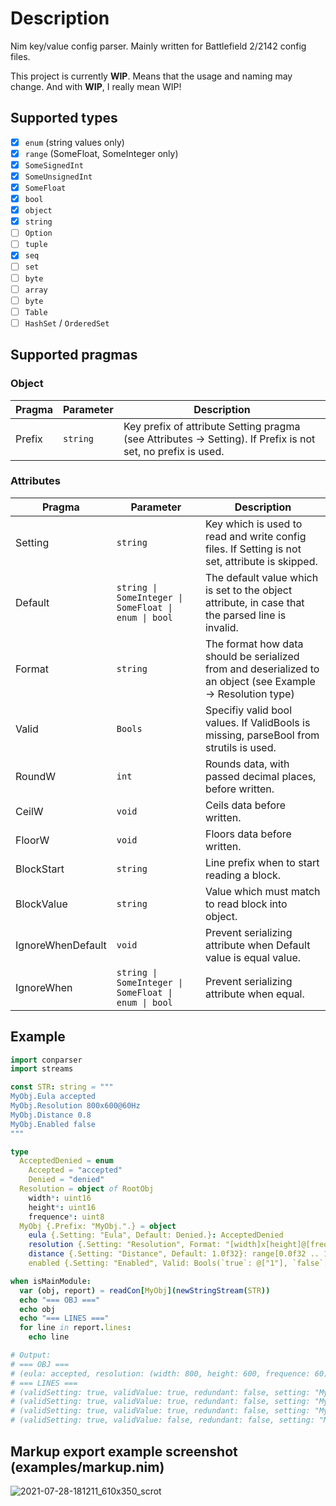 # Description
Nim key/value config parser. Mainly written for Battlefield 2/2142 config files.

This project is currently **WIP**. Means that the usage and naming may change. And with **WIP**, I really mean WIP!

## Supported types
- [x] `enum` (string values only)
- [x] `range` (SomeFloat, SomeInteger only)
- [x] `SomeSignedInt`
- [x] `SomeUnsignedInt`
- [x] `SomeFloat`
- [x] `bool`
- [x] `object`
- [x] `string`
- [ ] `Option`
- [ ] `tuple`
- [x] `seq`
- [ ] `set`
- [ ] `byte`
- [ ] `array`
- [ ] `byte`
- [ ] `Table`
- [ ] `HashSet` / `OrderedSet`

## Supported pragmas
### Object
| Pragma | Parameter | Description |
| - | - | - |
| Prefix | `string` | Key prefix of attribute Setting pragma (see Attributes -> Setting). If Prefix is not set, no prefix is used. |
### Attributes
| Pragma | Parameter | Description |
| - | - | - |
| Setting | `string` | Key which is used to read and write config files. If Setting is not set, attribute is skipped. |
| Default | `string \| SomeInteger \| SomeFloat \| enum \| bool` | The default value which is set to the object attribute, in case that the parsed line is invalid. |
| Format | `string` | The format how data should be serialized from and deserialized to an object (see Example -> Resolution type) |
| Valid | `Bools` | Specifiy valid bool values. If ValidBools is missing, parseBool from strutils is used. |
| RoundW | `int` | Rounds data, with passed decimal places, before written. |
| CeilW | `void` | Ceils data before written. |
| FloorW | `void` | Floors data before written. |
| BlockStart | `string` | Line prefix when to start reading a block. |
| BlockValue | `string` | Value which must match to read block into object. |
| IgnoreWhenDefault | `void` | Prevent serializing attribute when Default value is equal value. |
| IgnoreWhen | `string \| SomeInteger \| SomeFloat \| enum \| bool` | Prevent serializing attribute when equal. |

## Example
```nim
import conparser
import streams

const STR: string = """
MyObj.Eula accepted
MyObj.Resolution 800x600@60Hz
MyObj.Distance 0.8
MyObj.Enabled false
"""

type
  AcceptedDenied = enum
    Accepted = "accepted"
    Denied = "denied"
  Resolution = object of RootObj
    width*: uint16
    height*: uint16
    frequence*: uint8
  MyObj {.Prefix: "MyObj.".} = object
    eula {.Setting: "Eula", Default: Denied.}: AcceptedDenied
    resolution {.Setting: "Resolution", Format: "[width]x[height]@[frequence]Hz".}: Resolution
    distance {.Setting: "Distance", Default: 1.0f32}: range[0.0f32 .. 1.0f32]
    enabled {.Setting: "Enabled", Valid: Bools(`true`: @["1"], `false`: @["0"]), Default: true.}: bool

when isMainModule:
  var (obj, report) = readCon[MyObj](newStringStream(STR))
  echo "=== OBJ ==="
  echo obj
  echo "=== LINES ==="
  for line in report.lines:
    echo line

# Output:
# === OBJ ===
# (eula: accepted, resolution: (width: 800, height: 600, frequence: 60), distance: 0.800000011920929, enabled: true)
# === LINES ===
# (validSetting: true, validValue: true, redundant: false, setting: "MyObj.Eula", value: "accepted", raw: "MyObj.Eula accepted", lineIdx: 0, kind: akEnum)
# (validSetting: true, validValue: true, redundant: false, setting: "MyObj.Resolution", value: "800x600@60Hz", raw: "MyObj.Resolution 800x600@60Hz", lineIdx: 1, kind: akObject)
# (validSetting: true, validValue: true, redundant: false, setting: "MyObj.Distance", value: "0.8", raw: "MyObj.Distance 0.8", lineIdx: 2, kind: akFloat32)
# (validSetting: true, validValue: false, redundant: false, setting: "MyObj.Enabled", value: "false", raw: "MyObj.Enabled false", lineIdx: 3, kind: akBool)
```

## Markup export example screenshot (examples/markup.nim)
![2021-07-28-181211_610x350_scrot](https://user-images.githubusercontent.com/18078084/127376722-3b14b50d-4ec0-48d8-bc87-b1c508294558.png)
